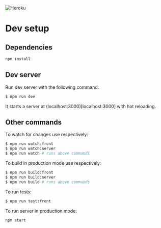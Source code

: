 ![Heroku](https://pyheroku-badge.herokuapp.com/?app=bluffing-chefs&style=flat)

# Dev setup

## Dependencies

```bash
npm install
```

## Dev server

Run dev server with the following command:

```bash
$ npm run dev
```

It starts a server at (localhost:3000)[localhost:3000] with hot reloading.

## Other commands

To watch for changes use respectively:

```bash
$ npm run watch:front
$ npm run watch:server
$ npm run watch # runs above commands
```

To build in production mode use respectively:

```bash
$ npm run build:front
$ npm run build:server
$ npm run build # runs above commands
```

To run tests:
```bash
$ npm run test:front
```

To run server in production mode:

```bash
npm start
```
